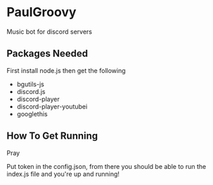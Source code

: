 # PaulGroovy
Music bot for discord servers

## Packages Needed
First install node.js then get the following
- bgutils-js
- discord.js 
- discord-player
- discord-player-youtubei
- googlethis

## How To Get Running
Pray

Put token in the config.json, from there you should be able to run the index.js file and you're up and running!